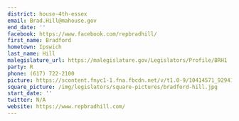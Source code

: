 ```yaml
---
district: house-4th-essex
email: Brad.Hill@mahouse.gov
end_date: ''
facebook: https://www.facebook.com/repbradhill/
first_name: Bradford
hometown: Ipswich
last_name: Hill
malegislature_url: https://malegislature.gov/Legislators/Profile/BRH1
party: R
phone: (617) 722-2100
picture: https://scontent.fnyc1-1.fna.fbcdn.net/v/t1.0-9/10414571_929412410406732_2785546740334669530_n.jpg?_nc_cat=108&_nc_ht=scontent.fnyc1-1.fna&oh=a1326d15226c0abf6ff19597d060d2f2&oe=5C98F7D8
square_picture: /img/legislators/square-pictures/bradford-hill.jpg
start_date: ''
twitter: N/A
website: https://www.repbradhill.com/
---
```

